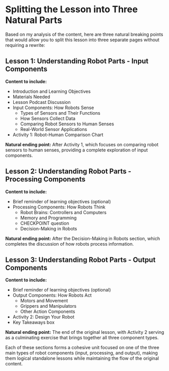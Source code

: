 # Splitting the Lesson into Three Natural Parts

Based on my analysis of the content, here are three natural breaking points that would allow you to split this lesson into three separate pages without requiring a rewrite:

## Lesson 1: Understanding Robot Parts - Input Components
**Content to include:**
- Introduction and Learning Objectives
- Materials Needed
- Lesson Podcast Discussion
- Input Components: How Robots Sense
  - Types of Sensors and Their Functions
  - How Sensors Collect Data
  - Comparing Robot Sensors to Human Senses
  - Real-World Sensor Applications
- Activity 1: Robot-Human Comparison Chart

**Natural ending point:** After Activity 1, which focuses on comparing robot sensors to human senses, providing a complete exploration of input components.

## Lesson 2: Understanding Robot Parts - Processing Components
**Content to include:**
- Brief reminder of learning objectives (optional)
- Processing Components: How Robots Think
  - Robot Brains: Controllers and Computers
  - Memory and Programming
  - CHECKPOINT question
  - Decision-Making in Robots

**Natural ending point:** After the Decision-Making in Robots section, which completes the discussion of how robots process information.

## Lesson 3: Understanding Robot Parts - Output Components
**Content to include:**
- Brief reminder of learning objectives (optional)
- Output Components: How Robots Act
  - Motors and Movement
  - Grippers and Manipulators
  - Other Action Components
- Activity 2: Design Your Robot
- Key Takeaways box

**Natural ending point:** The end of the original lesson, with Activity 2 serving as a culminating exercise that brings together all three component types.

Each of these sections forms a cohesive unit focused on one of the three main types of robot components (input, processing, and output), making them logical standalone lessons while maintaining the flow of the original content.